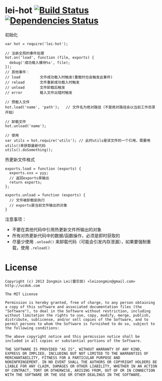 lei-hot [![Build Status](https://secure.travis-ci.org/leizongmin/node-lei-hot.png?branch=master)](http://travis-ci.org/leizongmin/node-lei-hot) [![Dependencies Status](https://david-dm.org/leizongmin/node-lei-hot.png)](http://david-dm.org/leizongmin/node-lei-hot)
=======


初始化

```
var hot = require('lei-hot');

// 注册全局的事件处理
hot.on('load', function (file, exports) {
  debug('成功载入模块%s', file);
});
// 其他事件：
// load         文件成功载入时触发(重载时也会触发此事件)
// reload       文件重新成功载入时触发
// unload       文件卸载后触发
// error        载入文件出错时触发

// 预载入文件
hot.load('name', 'path');   // 文件名为绝对路径（不是绝对路径会以当前工作目录开始）

// 卸载文件
hot.unload('name');

// 使用
var utils = hot.require('utils'); // 此时utils是该文件的一个引用，需要用utils()来获取最新代码
utils().doSomething();
```

热更新文件格式

```
exports.load = function (exports) {
  exports.xxx = yyy;
  // 返回exports来输出
  return exports;
};

exports.unload = function (exports) {
  // 文件被卸载前执行
  // exports是当前文件输出的对象
}
```

注意事项：

* 不要在其他代码中引用热更新文件所输出的对象
* 所有对热更新代码中的数据/函数操作，必须是即时获取的
* 尽量少使用 `.unload()` 来卸载代码（可能会引发内存泄漏），如果要强制重载，使用 `.reload()`


License
========

```
Copyright (c) 2013 Zongmin Lei(雷宗民) <leizongmin@gmail.com>
http://ucdok.com

The MIT License

Permission is hereby granted, free of charge, to any person obtaining
a copy of this software and associated documentation files (the
"Software"), to deal in the Software without restriction, including
without limitation the rights to use, copy, modify, merge, publish,
distribute, sublicense, and/or sell copies of the Software, and to
permit persons to whom the Software is furnished to do so, subject to
the following conditions:

The above copyright notice and this permission notice shall be
included in all copies or substantial portions of the Software.

THE SOFTWARE IS PROVIDED "AS IS", WITHOUT WARRANTY OF ANY KIND,
EXPRESS OR IMPLIED, INCLUDING BUT NOT LIMITED TO THE WARRANTIES OF
MERCHANTABILITY, FITNESS FOR A PARTICULAR PURPOSE AND
NONINFRINGEMENT. IN NO EVENT SHALL THE AUTHORS OR COPYRIGHT HOLDERS BE
LIABLE FOR ANY CLAIM, DAMAGES OR OTHER LIABILITY, WHETHER IN AN ACTION
OF CONTRACT, TORT OR OTHERWISE, ARISING FROM, OUT OF OR IN CONNECTION
WITH THE SOFTWARE OR THE USE OR OTHER DEALINGS IN THE SOFTWARE.
```